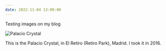 ```yaml
---
date: 2022-11-04 13:09:00
---
```


Testing images on my blog

<p><img style="display:block;margin-left:auto;margin-right:auto;" src="https://ninazumel.com/short_thoughts/assets/images/PalacioCrystal.jpg" alt="Palacio Crystal" border="0" /></p>

This is the Palacio Crystal, in El Retiro (Retiro Park), Madrid. I took it in 2016.
